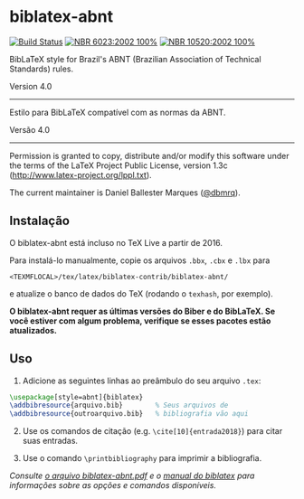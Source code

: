 # biblatex-abnt
[![Build Status](https://travis-ci.org/abntex/biblatex-abnt.svg?branch=master)](https://travis-ci.org/abntex/biblatex-abnt)
[![NBR 6023:2002 100%](https://img.shields.io/badge/NBR%206023%3A2002-100%25-brightgreen.svg)](https://github.com/abntex/biblatex-abnt/blob/master/tests/NBR6023-2002_reference.pdf)
[![NBR 10520:2002 100%](https://img.shields.io/badge/NBR%2010520%3A2002-100%25-brightgreen.svg)](https://github.com/abntex/biblatex-abnt/blob/master/tests/NBR10520-2002_reference.pdf)


BibLaTeX style for Brazil's ABNT (Brazilian Association of Technical Standards)
rules.

Version 4.0

---

Estilo para BibLaTeX compatível com as normas da ABNT.

Versão 4.0

---

Permission is granted to copy, distribute and/or modify this software
under the terms of the LaTeX Project Public License, version 1.3c
(http://www.latex-project.org/lppl.txt).

The current maintainer is Daniel Ballester Marques
([@dbmrq](https://github.com/dbmrq)).

## Instalação

O biblatex-abnt está incluso no TeX Live a partir de 2016.

Para instalá-lo manualmente, copie os arquivos `.bbx`, `.cbx` e `.lbx` para

    <TEXMFLOCAL>/tex/latex/biblatex-contrib/biblatex-abnt/

e atualize o banco de dados do TeX (rodando o `texhash`, por exemplo).

**O biblatex-abnt requer as últimas versões do Biber e do BibLaTeX.
Se você estiver com algum problema, verifique se esses pacotes estão
atualizados.**

## Uso

1. Adicione as seguintes linhas ao preâmbulo do seu arquivo `.tex`:

  ```tex
  \usepackage[style=abnt]{biblatex}
  \addbibresource{arquivo.bib}        % Seus arquivos de
  \addbibresource{outroarquivo.bib}   % bibliografia vão aqui
  ```

2. Use os comandos de citação (e.g. `\cite[10]{entrada2018}`) para citar
suas entradas.

3. Use o comando `\printbibliography` para imprimir a bibliografia.

*Consulte [o arquivo biblatex-abnt.pdf](https://github.com/abntex/biblatex-abnt/raw/master/doc/biblatex-abnt.pdf) e o [manual do biblatex](http://mirrors.ctan.org/macros/latex/contrib/biblatex/doc/biblatex.pdf) para informações sobre as opções e comandos disponíveis.*

